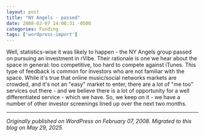 ```yaml
---
layout: post
title: "NY Angels - passed"
date: 2008-02-07 14:08:31 -0500
categories: Funding
tags: ['wordpress-import']
---
```


Well, statistics-wise it was likely to happen - the NY Angels group passed on pursuing an investment in rVibe. Their rationale is one we hear about the space in general: too competitive, too hard to compete against iTunes. This type of feedback is common for investors who are not familiar with the space. While it's true that online music/social networks markets are crowded, and it's not an "easy" market to enter, there are a lot of "me too" services out there - and we believe there is a lot of opportunity for a well differentiated service - which we have. So, we keep on it - we have a number of other investor screenings lined up over the next two months.

---

*Originally published on WordPress on February 07, 2008. Migrated to this blog on May 29, 2025.*
